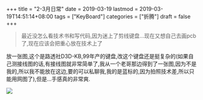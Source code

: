 +++
title = "2-3月日常"
date = 2019-03-19
lastmod = 2019-03-19T14:51:14+08:00
tags = ["KeyBoard"]
categories = ["折腾"]
draft = false
+++

> 最近没怎么看技术书和写代码,因为迷上了剪线键盘...现在又想自己去画pcb了,现在应该会把重心放在技术上了

<!--more-->

放一张图,这个是路透社D3D-KB,99年产的键盘,改这个键盘还是挺复杂的(如果自己测接线图的话,有接线图就非常简单了,我从一个老哥那边得到了一张图,因为不是我的,所以我不能放在这边,要的可以私聊我,我的是蓝标的,因为拍照技术差,所以只能用网图了),但是...手感真的非常爽.

![](https://graph-bed-1256708472.cos.ap-chengdu.myqcloud.com/%E8%B7%AF%E9%80%8F%E7%A4%BE%E9%94%AE%E7%9B%98%E5%9B%BE.jpg)
